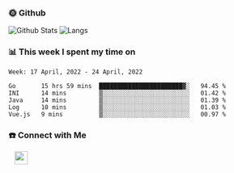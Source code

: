 

<h3> 🌞 Github</h3>

![Github Stats](https://github-readme-stats-beta-lovat.vercel.app/api?username=QiuYukang&count_private=true&show_icons=true&hide=stars)
![Langs](https://github-readme-stats-beta-lovat.vercel.app/api/top-langs/?username=QiuYukang&count_private=true&layout=compact)

<h3> 📊 This week I spent my time on</h3>

<!--START_SECTION:waka-->
```text
Week: 17 April, 2022 - 24 April, 2022

Go       15 hrs 59 mins  ███████████████████████▓░   94.45 % 
INI      14 mins         ▒░░░░░░░░░░░░░░░░░░░░░░░░   01.42 % 
Java     14 mins         ▒░░░░░░░░░░░░░░░░░░░░░░░░   01.39 % 
Log      10 mins         ▒░░░░░░░░░░░░░░░░░░░░░░░░   01.03 % 
Vue.js   9 mins          ▒░░░░░░░░░░░░░░░░░░░░░░░░   00.97 % 
```
<!--END_SECTION:waka-->

<!--
<h3>🛠 Tech Stack</h3>

- 💻 &nbsp; Java | C | Matlab | C++ | Python
- 🌐 &nbsp; HTML | CSS | JavaScript | Bootstrap
- 🛢  &nbsp; MySQL | Redis
- 🔧 &nbsp; NS-3 | Git | Markdown
-->

<h3> ☎️ Connect with Me </h3>
&nbsp;&nbsp;
<a href="mailto:b612n@qq.com">
  <img href="mailto:b612n@qq.com" align="center" width="26px" src="https://github.com/TheDudeThatCode/TheDudeThatCode/blob/master/Assets/Gmail.svg" />
</a>
